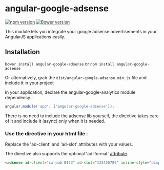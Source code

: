 # angular-google-adsense

[![npm version](https://badge.fury.io/js/angular-google-adsense.svg)](https://badge.fury.io/js/angular-google-adsense)
[![Bower version](https://badge.fury.io/bo/angular-google-adsense.svg)](https://badge.fury.io/bo/angular-google-adsense)

This module lets you integrate your google adsense advertisements in your AngularJS applications easily.

## Installation

`bower install angular-google-adsense` or `npm install angular-google-adsense`

Or alternatively, grab the `dist/angular-google-adsense.min.js` file and include it in your project


In your application, declare the angular-google-analytics module dependency :

```javascript
angular.module('app', ['angular-google-adsense']);
```
There is no need to include the adsense lib yourself, the directive takes care of it and include it (async) only when it is needed.

### Use the directive in your html file :

Replace the 'ad-client' and 'ad-slot' attributes with your values.

The directive also supports the optional 'ad-format' [attribute](https://support.google.com/adsense/answer/32712?hl=en).

```html
<adsense ad-client="ca-pub-0123" ad-slot="123456789" inline-style="display:inline-block;width:728px;height:90px" ad-format="auto"></adsense>
```
